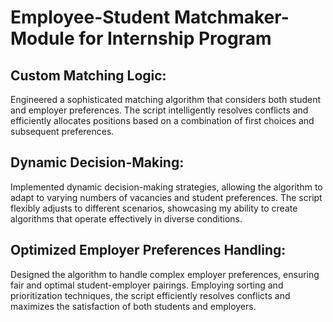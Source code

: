 # Employee-Student Matchmaker-Module for Internship Program
## Custom Matching Logic: 
Engineered a sophisticated matching algorithm that considers both student and employer preferences. The script intelligently resolves conflicts and efficiently allocates positions based on a combination of first choices and subsequent preferences.

## Dynamic Decision-Making: 
Implemented dynamic decision-making strategies, allowing the algorithm to adapt to varying numbers of vacancies and student preferences. The script flexibly adjusts to different scenarios, showcasing my ability to create algorithms that operate effectively in diverse conditions.

## Optimized Employer Preferences Handling: 
Designed the algorithm to handle complex employer preferences, ensuring fair and optimal student-employer pairings. Employing sorting and prioritization techniques, the script efficiently resolves conflicts and maximizes the satisfaction of both students and employers.
